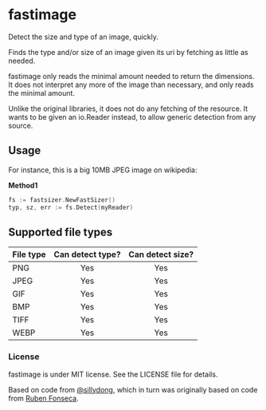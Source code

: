 # fastimage

Detect the size and type of an image, quickly.

Finds the type and/or size of an image given its uri by fetching as little as needed.

fastimage only reads the minimal amount needed to return the dimensions.
It does not interpret any more of the image than necessary, and only reads the
minimal amount.

Unlike the original libraries, it does not do any fetching of the resource. It
wants to be given an io.Reader instead, to allow generic detection from any source.

## Usage

For instance, this is a big 10MB JPEG image on wikipedia:

**Method1**

```go
fs := fastsizer.NewFastSizer()
typ, sz, err := fs.Detect(myReader)
```

## Supported file types

| File type | Can detect type? | Can detect size? |
|-----------|:----------------:|:----------------:|
| PNG       | Yes              | Yes              |
| JPEG      | Yes              | Yes              |
| GIF       | Yes              | Yes              |
| BMP       | Yes              | Yes              |
| TIFF      | Yes              | Yes              |
| WEBP      | Yes              | Yes              |

### License

fastimage is under MIT license. See the LICENSE file for details.

Based on code from [@sillydong](https://github.com/sillydong/fastimage), which
in turn was originally based on code from [Ruben Fonseca](https://github.com/rubenfonseca/fastimage).
